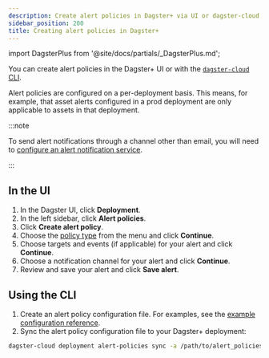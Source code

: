 ```yaml
---
description: Create alert policies in Dagster+ via UI or dagster-cloud CLI on a per-deployment basis. Specify policy types, targets, and notification channels.
sidebar_position: 200
title: Creating alert policies in Dagster+
---
```


import DagsterPlus from '@site/docs/partials/\_DagsterPlus.md';

<DagsterPlus />

You can create alert policies in the Dagster+ UI or with the [`dagster-cloud` CLI](/api/clis/dagster-cloud-cli).

Alert policies are configured on a per-deployment basis. This means, for example, that asset alerts configured in a prod deployment are only applicable to assets in that deployment.

:::note

To send alert notifications through a channel other than email, you will need to [configure an alert notification service](/guides/monitor/alerts/configuring-an-alert-notification-service).

:::

## In the UI

1. In the Dagster UI, click **Deployment**.
2. In the left sidebar, click **Alert policies**.
3. Click **Create alert policy**.
4. Choose the [policy type](/guides/monitor/alerts/alert-policy-types) from the menu and click **Continue**.
5. Choose targets and events (if applicable) for your alert and click **Continue**.
6. Choose a notification channel for your alert and click **Continue**.
7. Review and save your alert and click **Save alert**.

## Using the CLI

1. Create an alert policy configuration file. For examples, see the [example configuration reference](/guides/monitor/alerts/example-config).
2. Sync the alert policy configuration file to your Dagster+ deployment:

```bash
dagster-cloud deployment alert-policies sync -a /path/to/alert_policies.yaml
```
